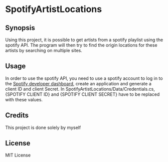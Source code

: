 # SpotifyArtistLocations

## Synopsis

Using this project, it is possible to get artists from a spotify playlist using the spotify API. The program will then try to find the origin locations for these artists by searching on multiple sites.

## Usage

In order to use the spotify API, you need to use a spotify account to log in to the [Spotify developer dashboard](https://developer.spotify.com/dashboard/applications "Spotify developer dashboard"), create an application and generate a client ID and client Secret. In SpotifyArtistLocations/Data/Credentials.cs, {SPOTIFY CLIENT ID} and {SPOTIFY CLIENT SECRET} have to be replaced with these values.

## Credits

This project is done solely by myself

## License

MIT License


